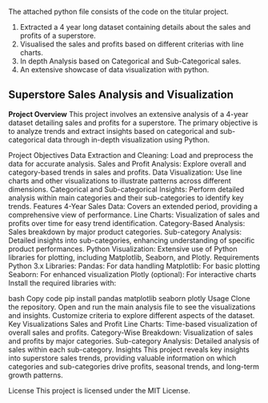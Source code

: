 The attached python file consists of the code on the titular project.
1. Extracted a 4 year long dataset containing details about the sales and profits of a superstore.
2. Visualised the sales and profits based on different criterias with line charts.
3. In depth Analysis based on Categorical and Sub-Categorical sales.
4. An extensive showcase of data visualization with python.

## Superstore Sales Analysis and Visualization
**Project Overview**
This project involves an extensive analysis of a 4-year dataset detailing sales and profits for a superstore. The primary objective is to analyze trends and extract insights based on categorical and sub-categorical data through in-depth visualization using Python.

Project Objectives
Data Extraction and Cleaning: Load and preprocess the data for accurate analysis.
Sales and Profit Analysis: Explore overall and category-based trends in sales and profits.
Data Visualization: Use line charts and other visualizations to illustrate patterns across different dimensions.
Categorical and Sub-categorical Insights: Perform detailed analysis within main categories and their sub-categories to identify key trends.
Features
4-Year Sales Data: Covers an extended period, providing a comprehensive view of performance.
Line Charts: Visualization of sales and profits over time for easy trend identification.
Category-Based Analysis: Sales breakdown by major product categories.
Sub-category Analysis: Detailed insights into sub-categories, enhancing understanding of specific product performances.
Python Visualization: Extensive use of Python libraries for plotting, including Matplotlib, Seaborn, and Plotly.
Requirements
Python 3.x
Libraries:
Pandas: For data handling
Matplotlib: For basic plotting
Seaborn: For enhanced visualization
Plotly (optional): For interactive charts
Install the required libraries with:

bash
Copy code
pip install pandas matplotlib seaborn plotly
Usage
Clone the repository.
Open and run the main analysis file to see the visualizations and insights.
Customize criteria to explore different aspects of the dataset.
Key Visualizations
Sales and Profit Line Charts: Time-based visualization of overall sales and profits.
Category-Wise Breakdown: Visualization of sales and profits by major categories.
Sub-category Analysis: Detailed analysis of sales within each sub-category.
Insights
This project reveals key insights into superstore sales trends, providing valuable information on which categories and sub-categories drive profits, seasonal trends, and long-term growth patterns.

License
This project is licensed under the MIT License.

